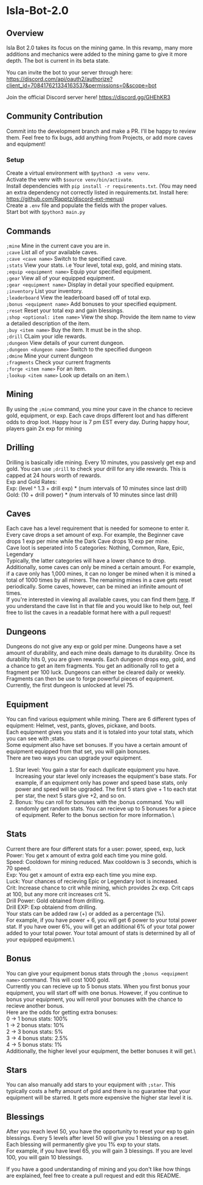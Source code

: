 # Isla-Bot-2.0

## Overview

Isla Bot 2.0 takes its focus on the mining game. In this revamp, many more additions and mechanics were added to the mining game to give it more depth. 
The bot is current in its beta state.

You can invite the bot to your server through here: https://discord.com/api/oauth2/authorize?client_id=708417621334163537&permissions=0&scope=bot

Join the official Discord server here! https://discord.gg/GHEhKR3 

## Community Contribution
Commit into the development branch and make a PR. I'll be happy to review them.
Feel free to fix bugs, add anything from Projects, or add more caves and equipment!

### Setup
Create a virtual environment with `$python3 -m venv venv`.\
Activate the venv with `$source venv/bin/activate`.\
Install dependencies with `pip install -r requirements.txt`. (You may need an extra dependency not correctly listed in requirements.txt. Install here: https://github.com/Rapptz/discord-ext-menus) \
Create a `.env` file and populate the fields with the proper values.\
Start bot with `$python3 main.py`

## Commands

`;mine` Mine in the current cave you are in.\
`;cave` List all of your available caves.\
`;cave <cave name>` Switch to the specified cave.\
`;stats` View your stats. i.e Your level, total exp, gold, and mining stats.\
`;equip <equipment name>` Equip your specified equipment.\
`;gear` View all of your equipped equipment.\
`;gear <equipment name>` Display in detail your specified equipment.\
`;inventory` List your inventory.\
`;leaderboard` View the leaderboard based off of total exp.\
`;bonus <equipment name>` Add bonuses to your specified equipment.\
`;reset` Reset your total exp and gain blessings.\
`;shop <optional: item name>` View the shop. Provide the item name to view a detailed description of the item.\
`;buy <item name>` Buy the item. It must be in the shop.\
`;drill` CLaim your idle rewards.\
`;dungeon` View details of your current dungeon.\
`;dungeon <dungeon name>` Switch to the specified dungeon\
`;dmine` Mine your current dungeon\
`;fragments` Check your current fragments\
`;forge <item name>` For an item.\
`;lookup <item name>` Look up details on an item.\

## Mining
By using the `;mine` command, you mine your cave in the chance to recieve gold, equipment, or exp. Each cave drops different loot and has different odds to drop loot. Happy hour is 7 pm EST every day. During happy hour, players gain 2x exp for mining

## Drilling
Drilling is basically idle mining. Every 10 minutes, you passively get exp and gold. You can use `;drill` to check your drill for any idle rewards. This is capped at 24 hours worth of rewards.\
Exp and Gold Rates:\
Exp: (level ^ 1.3 + drill exp) * (num intervals of 10 minutes since last drill)\
Gold: (10 + drill power) * (num intervals of 10 minutes since last drill)

## Caves
Each cave has a level requirement that is needed for someone to enter it. Every cave drops a set amount of exp. For example, the Beginner cave drops 1 exp per mine while the Dark Cave drops 10 exp per mine.\
Cave loot is seperated into 5 categories: Nothing, Common, Rare, Epic, Legendary\
Typically, the latter categories will have a lower chance to drop.\
Additionally, some caves can only be mined a certain amount. For example, if a cave only has 1,000 mines, it can no longer be mined when it is mined a total of 1000 times by all miners. The remaining mines in a cave gets reset periodically. Some caves, however, can be mined an infinite amount of times.\
If you're interested in viewing all available caves, you can find them [here](https://github.com/kanedu828/Isla-Bot-2.0/blob/master/data/caves.py).
If you understand the cave list in that file and you would like to help out, feel free to list the caves in a readable format here with a pull request!

## Dungeons
Dungeons do not give any exp or gold per mine. Dungeons have a set amount of durability, and each mine deals damage to its durability. Once its durability hits 0, you are given rewards. Each dungeon drops exp, gold, and a chance to get an item fragments. You get an aditionally roll to get a fragment per 100 luck. Dungeons can either be cleared daily or weekly.\
Fragments can then be use to forge powerful pieces of equipment.\
Currently, the first dungeon is unlocked at level 75.

## Equipment
You can find various equipment while mining. There are 6 different types of equipment: Helmet, vest, pants, gloves, pickaxe, and boots.\
Each equipment gives you stats and it is totaled into your total stats, which you can see with ;stats.\
Some equipment also have set bonuses. If you have a certain amount of equipment equipped from that set, you will gain bonuses.\
There are two ways you can upgrade your equipment.
1. Star level: You gain a star for each duplicate equipment you have. Increasing your star level only increases the equipment's base stats. For example, if an equipment only has power and speed base stats, only power and speed will be upgraded. The first 5 stars give + 1 to each stat per star, the next 5 stars give +2, and so on.
2. Bonus: You can roll for bonuses with the ;bonus <equipment name> command. You will randomly get random stats. You can recieve up to 5 bonuses for a piece of equipment. Refer to the bonus section for more information.\


## Stats
Current there are four different stats for a user: power, speed, exp, luck\
Power: You get x amount of extra gold each time you mine gold.\
Speed: Cooldown for mining reduced. Max cooldown is 3 seconds, which is 70 speed.\
Exp: You get x amount of extra exp each time you mine exp.\
Luck: Your chances of recieving Epic or Legendary loot is increased.\
Crit: Increase chance to crit while mining, which provides 2x exp. Crit caps at 100, but any more crit increases crit %.\
Drill Power: Gold obtained from drilling.\
Drill EXP: Exp obtaiend from drilling.\
Your stats can be added raw (+) or added as a percentage (%).\
For example, if you have power + 6, you will get 6 power to your total power stat. If you have ower 6%, you will get an additional 6% of your total power added to your total power.
Your total amount of stats is determined by all of your equipped equipment.\

## Bonus
You can give your equipment bonus stats through the `;bonus <equipment name>` command. This will cost 1000 gold.\
Currently you can recieve up to 5 bonus stats. When you first bonus your equipment, you will start off with one bonus. However, if you continue to bonus your equipment, you will reroll your bonuses with the chance to recieve another bonus.\
Here are the odds for getting extra bonuses:\
0 -> 1 bonus stats: 100%\
1 -> 2 bonus stats: 10%\
2 -> 3 bonus stats: 5%\
3 -> 4 bonus stats: 2.5%\
4 -> 5 bonus stats: 1%\
Additionally, the higher level your equipment, the better bonuses it will get.\
  
## Stars
You can also manually add stars to your equipment with `;star`. This typically costs a hefty amount of gold and there is no guarantee that your equipment will be starred. It gets more expensive the higher star level it is.
  
## Blessings
After you reach level 50, you have the opportunity to reset your exp to gain blessings. Every 5 levels after level 50 will give you 1 blessing on a reset. Each blessing will permanently give you 1% exp to your stats.\
For example, if you have level 65, you will gain 3 blessings. If you are level 100, you will gain 10 blessings.

If you have a good understanding of mining and you don't like how things are explained, feel free to create a pull request and edit this README.

